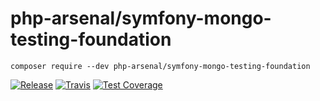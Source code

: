 # php-arsenal/symfony-mongo-testing-foundation

`composer require --dev php-arsenal/symfony-mongo-testing-foundation`

[![Release](https://img.shields.io/github/v/release/php-arsenal/symfony-mongo-testing-foundation)](https://github.com/php-arsenal/symfony-mongo-testing-foundation/releases)
[![Travis](https://img.shields.io/travis/php-arsenal/symfony-mongo-testing-foundation)](https://travis-ci.org/php-arsenal/symfony-mongo-testing-foundation)
[![Test Coverage](https://img.shields.io/codeclimate/coverage/php-arsenal/symfony-mongo-testing-foundation)](https://codeclimate.com/github/php-arsenal/symfony-mongo-testing-foundation)
